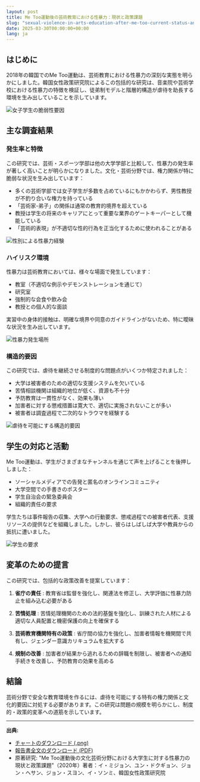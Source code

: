 ```yaml
---
layout: post
title: Me Too運動後の芸術教育における性暴力：現状と政策課題
slug: "sexual-violence-in-arts-education-after-me-too-current-status-and-policy-issues-ja"
date: 2025-03-30T00:00:00+00:00
lang: ja
---
```


## はじめに

2018年の韓国でのMe Too運動は、芸術教育における性暴力の深刻な実態を明らかにしました。韓国女性政策研究院によるこの包括的な研究は、音楽院や芸術学校における性暴力の特徴を検証し、徒弟制モデルと階層的構造が虐待を助長する環境を生み出していることを示しています。

![女子学生の脆弱性要因](https://i.ibb.co/ZRc9QJ1z/female-vulnerability.png)

## 主な調査結果

### 発生率と特徴

この研究では、芸術・スポーツ学部は他の大学学部と比較して、性暴力の発生率が著しく高いことが明らかになりました。文化・芸術分野では、権力関係が特に脆弱な状況を生み出しています：

  * 多くの芸術学部では女子学生が多数を占めているにもかかわらず、男性教授が不釣り合いな権力を持っている
  * 「芸術家-弟子」の関係は通常の教育的境界を超えている
  * 教授は学生の将来のキャリアにとって重要な業界のゲートキーパーとして機能している
  * 「芸術的表現」が不適切な性的行為を正当化するために使われることがある

![性別による性暴力経験](https://i.ibb.co/rR0PS64G/harassment-by-gender.png)

### ハイリスク環境

性暴力は芸術教育においては、様々な場面で発生しています：

  * 教室（不適切な例示やデモンストレーションを通じて）
  * 研究室
  * 強制的な会食や飲み会
  * 教授との個人的な面談



実習中の身体的接触は、明確な境界や同意のガイドラインがないため、特に曖昧な状況を生み出しています。

![性暴力発生場所](https://i.ibb.co/FLL5F0QC/harassment-locations.png)

### 構造的要因

この研究では、虐待を継続させる制度的な問題点がいくつか特定されました：

  * 大学は被害者のための適切な支援システムを欠いている
  * 苦情相談機関は組織的地位が低く、資源も不十分
  * 予防教育は一貫性がなく、効果も薄い
  * 加害者に対する懲戒措置は寛大で、適切に実施されないことが多い
  * 被害者は調査過程で二次的なトラウマを経験する

![虐待を可能にする構造的要因](https://i.ibb.co/tyCDjx3/structural-factors.png)

## 学生の対応と活動

Me Too運動は、学生がさまざまなチャンネルを通じて声を上げることを後押ししました：

  * ソーシャルメディアでの告発と匿名のオンラインコミュニティ
  * 大学空間での手書きのポスター
  * 学生自治会の緊急委員会
  * 組織的責任の要求



学生たちは事件報告の収集、大学への行動要求、懲戒過程での被害者代表、支援リソースの提供などを組織しました。しかし、彼らはしばしば大学や教員からの抵抗に遭いました。

![学生の要求](https://i.ibb.co/fzMnSrss/student-demands.png)

## 変革のための提言

この研究では、包括的な政策改善を提案しています：

  1. **省庁の責任** : 教育省は監督を強化し、関連法を修正し、大学評価に性暴力防止を組み込む必要がある

  2. **苦情処理** : 苦情処理機関のための法的基盤を強化し、訓練された人材による適切な人員配置と機密保護の向上を確保する

  3. **芸術教育機関特有の政策** : 省庁間の協力を強化し、加害者情報を機関間で共有し、ジェンダー意識カリキュラムを拡大する

  4. **規制の改善** : 加害者が結果から逃れるための辞職を制限し、被害者への通知手続きを改善し、予防教育の効果を高める




## 結論

芸術分野で安全な教育環境を作るには、虐待を可能にする特有の権力関係と文化的要因に対処する必要があります。この研究は問題の規模を明らかにし、制度的・政策的変革への道筋を示しています。

* * *

**出典:**

  * [チャートのダウンロード (.png)](https://drive.proton.me/urls/JQ0FXSJJPC#JMkuipzUtH3B)
  * [報告書全文のダウンロード (PDF)](https://drive.proton.me/urls/BAPF2DA400#4RGLR08iLFAJ)
  * 原著研究: "Me Too運動後の文化芸術分野における大学生に対する性暴力の現状と政策課題"（2020年）著者：イ・ミジョン、ユン・ドクギョン、ジョン・ヘサン、ジョン・スヨン、イ・ソンミ、韓国女性政策研究院



